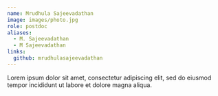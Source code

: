 ```yaml
---
name: Mrudhula Sajeevadathan
image: images/photo.jpg
role: postdoc
aliases:
  - M. Sajeevadathan
  - M Sajeevadathan
links:
  github: mrudhulasajeevadathan
---
```


Lorem ipsum dolor sit amet, consectetur adipiscing elit, sed do eiusmod tempor incididunt ut labore et dolore magna aliqua.
